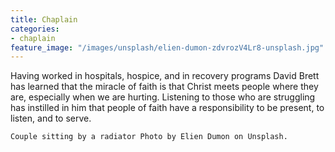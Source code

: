 ```yaml
---
title: Chaplain
categories:
- chaplain
feature_image: "/images/unsplash/elien-dumon-zdvrozV4Lr8-unsplash.jpg"
---
```

Having worked in hospitals, hospice, and in recovery programs David Brett has learned that the miracle of faith is that Christ meets people where they are, especially when we are hurting. Listening to those who are struggling has instilled in him that people of faith have a responsibility to be present, to listen, and to serve.
<!--more-->  

`Couple sitting by a radiator Photo by Elien Dumon on Unsplash.`
